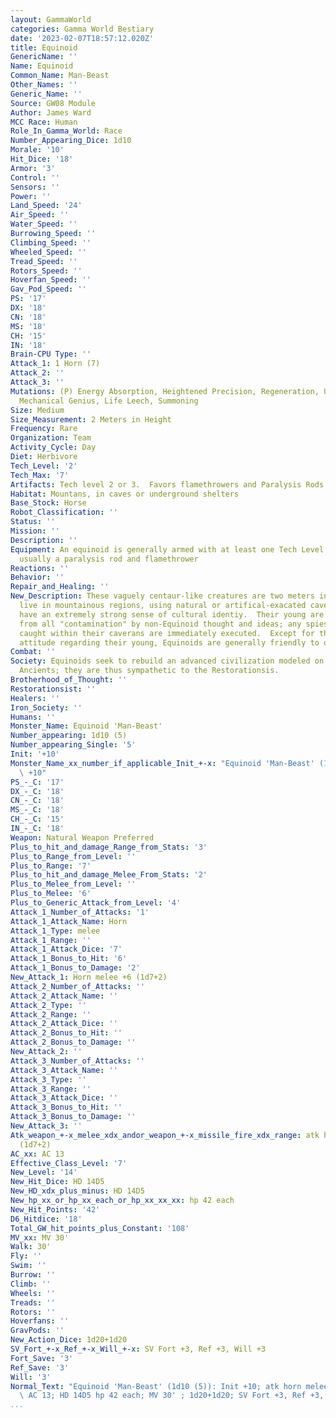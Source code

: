 ```yaml
---
layout: GammaWorld
categories: Gamma World Bestiary
date: '2023-02-07T18:57:12.020Z'
title: Equinoid
GenericName: ''
Name: Equinoid
Common_Name: Man-Beast
Other_Names: ''
Generic_Name: ''
Source: GW08 Module
Author: James Ward
MCC Race: Human
Role_In_Gamma_World: Race
Number_Appearing_Dice: 1d10
Morale: '10'
Hit_Dice: '18'
Armor: '3'
Control: ''
Sensors: ''
Power: ''
Land_Speed: '24'
Air_Speed: ''
Water_Speed: ''
Burrowing_Speed: ''
Climbing_Speed: ''
Wheeled_Speed: ''
Tread_Speed: ''
Rotors_Speed: ''
Hoverfan_Speed: ''
Gav_Pod_Speed: ''
PS: '17'
DX: '18'
CN: '18'
MS: '18'
CH: '15'
IN: '18'
Brain-CPU Type: ''
Attack_1: 1 Horn (7)
Attack_2: ''
Attack_3: ''
Mutations: (P) Energy Absorption, Heightened Precision, Regeneration, Ultravision(M)
  Mechanical Genius, Life Leech, Summoning
Size: Medium
Size_Measurement: 2 Meters in Height
Frequency: Rare
Organization: Team
Activity_Cycle: Day
Diet: Herbivore
Tech_Level: '2'
Tech_Max: '7'
Artifacts: Tech level 2 or 3.  Favors flamethrowers and Paralysis Rods
Habitat: Mountans, in caves or underground shelters
Base_Stock: Horse
Robot_Classification: ''
Status: ''
Mission: ''
Description: ''
Equipment: An equinoid is generally armed with at least one Tech Level 3 or 4 weapon,
  usually a paralysis rod and flamethrower
Reactions: ''
Behavior: ''
Repair_and_Healing: ''
New_Description: These vaguely centaur-like creatures are two meters in height and
  live in mountainous regions, using natural or artifical-exacated caverns for shelter.  Equinoids
  have an extremely strong sense of cultural identiy.  Their young are kept isolated
  from all "contamination" by non-Equinoid thought and ideas; any spies or inflitrators
  caught within their caverans are immediately executed.  Except for this protectionists
  attitude regarding their young, Equinoids are generally friendly to other races.
Combat: ''
Society: Equinoids seek to rebuild an advanced civilization modeled on that of the
  Ancients; they are thus sympathetic to the Restorationsis.
Brotherhood_of_Thought: ''
Restorationsist: ''
Healers: ''
Iron_Society: ''
Humans: ''
Monster_Name: Equinoid 'Man-Beast'
Number_appearing: 1d10 (5)
Number_appearing_Single: '5'
Init: '+10'
Monster_Name_xx_number_if_applicable_Init_+-x: "Equinoid 'Man-Beast' (1d10 (5)): Init\
  \ +10"
PS_-_C: '17'
DX_-_C: '18'
CN_-_C: '18'
MS_-_C: '18'
CH_-_C: '15'
IN_-_C: '18'
Weapon: Natural Weapon Preferred
Plus_to_hit_and_damage_Range_from_Stats: '3'
Plus_to_Range_from_Level: ''
Plus_to_Range: '7'
Plus_to_hit_and_damage_Melee_From_Stats: '2'
Plus_to_Melee_from_Level: ''
Plus_to_Melee: '6'
Plus_to_Generic_Attack_from_Level: '4'
Attack_1_Number_of_Attacks: '1'
Attack_1_Attack_Name: Horn
Attack_1_Type: melee
Attack_1_Range: ''
Attack_1_Attack_Dice: '7'
Attack_1_Bonus_to_Hit: '6'
Attack_1_Bonus_to_Damage: '2'
New_Attack_1: Horn melee +6 (1d7+2)
Attack_2_Number_of_Attacks: ''
Attack_2_Attack_Name: ''
Attack_2_Type: ''
Attack_2_Range: ''
Attack_2_Attack_Dice: ''
Attack_2_Bonus_to_Hit: ''
Attack_2_Bonus_to_Damage: ''
New_Attack_2: ''
Attack_3_Number_of_Attacks: ''
Attack_3_Attack_Name: ''
Attack_3_Type: ''
Attack_3_Range: ''
Attack_3_Attack_Dice: ''
Attack_3_Bonus_to_Hit: ''
Attack_3_Bonus_to_Damage: ''
New_Attack_3: ''
Atk_weapon_+-x_melee_xdx_andor_weapon_+-x_missile_fire_xdx_range: atk horn melee +6
  (1d7+2)
AC_xx: AC 13
Effective_Class_Level: '7'
New_Level: '14'
New_Hit_Dice: HD 14D5
New_HD_xdx_plus_minus: HD 14D5
New_hp_xx_or_hp_xx_each_or_hp_xx_xx_xx: hp 42 each
New_Hit_Points: '42'
D6_Hitdice: '18'
Total_GW_hit_points_plus_Constant: '108'
MV_xx: MV 30'
Walk: 30'
Fly: ''
Swim: ''
Burrow: ''
Climb: ''
Wheels: ''
Treads: ''
Rotors: ''
Hoverfans: ''
GravPods: ''
New_Action_Dice: 1d20+1d20
SV_Fort_+-x_Ref_+-x_Will_+-x: SV Fort +3, Ref +3, Will +3
Fort_Save: '3'
Ref_Save: '3'
Will: '3'
Normal_Text: "Equinoid 'Man-Beast' (1d10 (5)): Init +10; atk horn melee +6 (1d7+2);\
  \ AC 13; HD 14D5 hp 42 each; MV 30' ; 1d20+1d20; SV Fort +3, Ref +3, Will +3"
...
```

